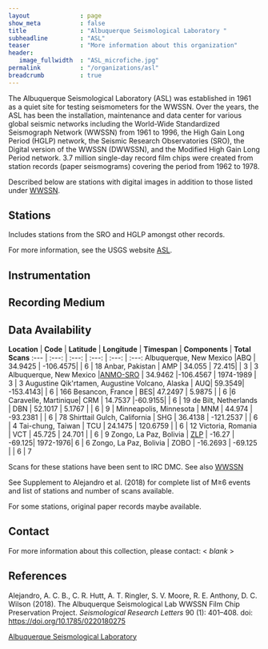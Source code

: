 ```yaml
---
layout              : page
show_meta           : false
title               : "Albuquerque Seismological Laboratory "
subheadline         : "ASL"
teaser              : "More information about this organization"
header:
   image_fullwidth  : "ASL_microfiche.jpg"
permalink           : "/organizations/asl"
breadcrumb          : true
---
```


The Albuquerque Seismological Laboratory (ASL) was established in 1961 as a quiet site for testing seismometers for the WWSSN. Over the years, the ASL has been the installation, maintenance and data center for various global seismic networks including the World-Wide Standardized Seismograph Network (WWSSN) from 1961 to 1996, the High Gain Long Period (HGLP) network, the Seismic Research Observatories (SRO), the Digital version of the WWSSN (DWWSSN), and the Modified High Gain Long Period network. 3.7 million single-day record film chips were created from station records (paper seismograms) covering the period from 1962 to 1978.

Described below are stations with digital images in addition to those listed under [WWSSN](../organizations/wwssn).
## Stations

Includes stations from the SRO and HGLP amongst other records.

For more information, see the USGS website [ASL](https://www.usgs.gov/centers/geologic-hazards-science-center/albuquerque-seismological-laboratory).
## Instrumentation


## Recording Medium


## Data Availability


 **Location** | **Code** | **Latitude** | **Longitude** | **Timespan** | **Components** | **Total Scans**
:--- | :---: | :---: | :---: | :---: | :---:
Albuquerque, New Mexico |ABQ | 34.9425 | -106.4575|  | 6 | 18
Anbar, Pakistan | AMP | 34.055 | 72.415|  | 3 | 3
Albuquerque, New Mexico |[ANMO-SRO](https://www.fdsn.org/station_book/IU/ANMO/anmo.html) | 34.9462 |-106.4567 | 1974-1989 | 3 | 3
Augustine Qik'rtamen, Augustine Volcano, Alaska | AUQ| 59.3549| -153.4143| | 6 | 166
Besancon, France | BES| 47.2497 | 5.9875 |  | 6 |6
Caravelle, Martinique| CRM | 14.7537 |-60.9155| | 6 | 19
de Bilt, Netherlands | DBN | 52.1017 | 5.1767 | | 6 | 9 |
Minneapolis, Minnesota | MNM | 44.974 | -93.2381 | | 6 | 78
Shirttail Gulch, California | SHG | 36.4138 |  -121.2537 | | 6 | 4
Tai-chung, Taiwan | TCU | 24.1475 | 120.6759 | | 6 | 12
Victoria, Romania | VCT | 45.725 | 24.701 | | 6 | 9
Zongo, La Paz, Bolivia | [ZLP](https://www.fdsn.org/station_book/HG/ZLP/zlp.html) | -16.27 | -69.125| 1972-1976| 6 | 6
Zongo, La Paz, Bolivia | ZOBO | -16.2693 | -69.125 | | 6 | 7


Scans for these stations have been sent to IRC DMC. See also [WWSSN](../organizations/wwssn)

See Supplement to Alejandro et al. (2018) for complete list of  M&ge;6 events and list of stations and number of scans available.

For some stations, original paper records maybe available.
## Contact
For more information about this collection, please contact: \< *blank* \>

## References
Alejandro, A. C. B., C. R. Hutt, A. T. Ringler, S. V. Moore, R. E. Anthony, D. C. Wilson (2018). The Albuquerque Seismological Lab WWSSN Film Chip Preservation Project. *Seismological Research Letters* 90 (1): 401–408. doi: https://doi.org/10.1785/0220180275

[Albuquerque Seismological Laboratory](https://www.usgs.gov/centers/geologic-hazards-science-center/albuquerque-seismological-laboratory)
